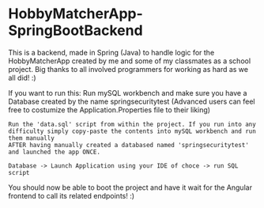# HobbyMatcherApp-SpringBootBackend
This is a backend, made in Spring (Java) to handle logic for the HobbyMatcherApp created by me and some of my classmates as a school project.
Big thanks to all involved programmers for working as hard as we all did! :)

If you want to run this:
    Run mySQL workbench and make sure you have a Database created by the name springsecuritytest 
    (Advanced users can feel free to costumize the Application.Properties file to their liking)
    
    Run the 'data.sql' script from within the project. If you run into any difficulty simply copy-paste the contents into mySQL workbench and run them manually 
    AFTER having manually created a databased named 'springsecuritytest' and launched the app ONCE.
    
    Database -> Launch Application using your IDE of choce -> run SQL script
    
    
You should now be able to boot the project and have it wait for the Angular frontend to call its related endpoints! :)
